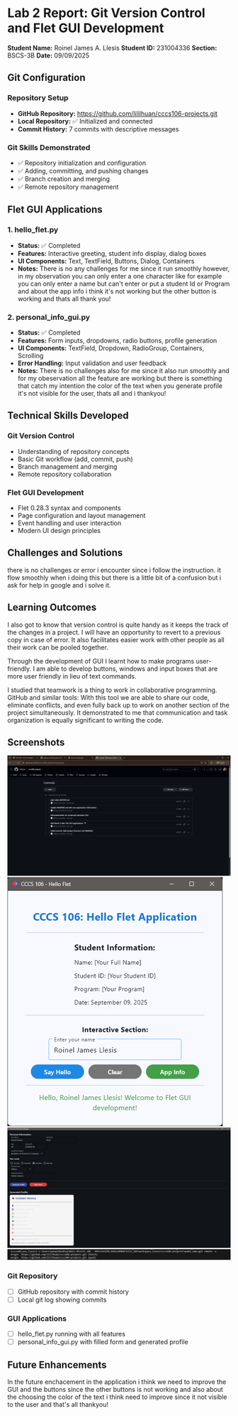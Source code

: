 # Lab 2 Report: Git Version Control and Flet GUI Development

**Student Name:** Roinel James A. Llesis
**Student ID:** 231004336
**Section:** BSCS-3B
**Date:** 09/09/2025

## Git Configuration

### Repository Setup
- **GitHub Repository:** https://github.com/lililhuan/cccs106-projects.git
- **Local Repository:** ✅ Initialized and connected
- **Commit History:** 7 commits with descriptive messages

### Git Skills Demonstrated
- ✅ Repository initialization and configuration
- ✅ Adding, committing, and pushing changes
- ✅ Branch creation and merging
- ✅ Remote repository management

## Flet GUI Applications

### 1. hello_flet.py
- **Status:** ✅ Completed
- **Features:** Interactive greeting, student info display, dialog boxes
- **UI Components:** Text, TextField, Buttons, Dialog, Containers
- **Notes:** There is no any challenges for me since it run smoothly however, in my observation you can only enter a one character like for example you can only enter a name but can't enter or put a student Id or Program and about the app info i think it's not working but the other button is working and thats all thank you!

### 2. personal_info_gui.py
- **Status:** ✅ Completed
- **Features:** Form inputs, dropdowns, radio buttons, profile generation
- **UI Components:** TextField, Dropdown, RadioGroup, Containers, Scrolling
- **Error Handling:** Input validation and user feedback
- **Notes:** There is no challenges also for me since it also run smoothly and for my obeservation all the feature are working but there is something that catch my intention the color of the text when you generate profile it's not visible for the user, thats all and i thankyou!

## Technical Skills Developed

### Git Version Control
- Understanding of repository concepts
- Basic Git workflow (add, commit, push)
- Branch management and merging
- Remote repository collaboration

### Flet GUI Development
- Flet 0.28.3 syntax and components
- Page configuration and layout management
- Event handling and user interaction
- Modern UI design principles

## Challenges and Solutions

there is no challenges or error i encounter since i follow the instruction. it flow smoothly when i doing this but there is a little bit of a confusion but i ask for help in google and i solve it.

## Learning Outcomes

I also got to know that version control is quite handy as it keeps the track of the changes in a project. I will have an opportunity to revert to a previous copy in case of error. It also facilitates easier work with other people as all their work can be pooled together.

Through the development of GUI I learnt how to make programs user-friendly. I am able to develop buttons, windows and input boxes that are more user friendly in lieu of text commands.

I studied that teamwork is a thing to work in collaborative programming. GitHub and similar tools: With this tool we are able to share our code, eliminate conflicts, and even fully back up to work on another section of the project simultaneously. It demonstrated to me that communication and task organization is equally significant to writing the code.

## Screenshots

![alt text](LAB2_SCREENSHOTS/commit_history.png) 
![alt text](LAB2_SCREENSHOTS/hello_flet_GUI.png) 
![alt text](LAB2_SCREENSHOTS/personal_info_gui.png) 
![alt text](LAB2_SCREENSHOTS/successful_push.png)

### Git Repository
- [ ] GitHub repository with commit history
- [ ] Local git log showing commits

### GUI Applications
- [ ] hello_flet.py running with all features
- [ ] personal_info_gui.py with filled form and generated profile

## Future Enhancements

In the future enchacement in the application i think we need to improve the GUI and the buttons since the other buttons is not working and  also about the choosing the color of the text i think need to improve since it not visible to the user and that's all thankyou!